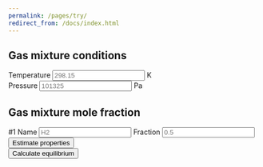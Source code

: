 ```yaml
---
permalink: /pages/try/
redirect_from: /docs/index.html
---
```



<div class="container">
    <h2 class="text-center"><b>Gas mixture conditions</b></h2>
    <div class="form-group">
            <div class="input-group">
                <span class="input-group-addon text-center" id="T-addon">Temperature</span>
                <input type="number" class="form-control text-right" placeholder="298.15" aria-describedby="T-addon" id="T" min="0">
                <span class="input-group-addon text-center" id="T-addon">K</span>
            </div>
    </div>
    <div class="form-group">
        <div class="input-group">
            <span class="input-group-addon text-center" id="P-addon">Pressure</span>
            <input type="number" class="form-control text-right" placeholder="101325" aria-describedby="P-addon" id="P" min="0">
            <span class="input-group-addon text-center">Pa</span>
        </div>
    </div>
</div>

<div class="container">
    <h2 class="text-center"><b>Gas mixture mole fraction</b></h2>
    <div class="row">
        <div class="form-group">
            <div class="input-group">
                    <span class="input-group-addon text-center" id="n1-addon">#1 Name</span> 
                    <input type="text" class="form-control text-right" placeholder="H2" aria-describedby="n1-addon" id="n1">
                    <span class="input-group-addon text-center" id="x1-addon">Fraction</span> 
                    <input type="text" class="form-control text-right" placeholder="0.5" aria-describedby="x1-addon" id="x1" min="0" max="1">
            </div>
        </div>
    </div>
    <!--
    <div class="form-group">
        <div class="input-group">
            <span class="input-group-addon text-center" id="n1-addon">#1</span> 
            <input type="text" class="form-control text-right" placeholder="Name (Ex. H2)" aria-describedby="n1-addon" id="n1">
        </div>
        <div class="input-group">
            <span class="input-group-addon text-center" id="x1-addon">#1</span> 
            <input type="number" class="form-control text-right" placeholder="Mole fraction (Ex. 0.5)" aria-describedby="x1-addon" id="x1" min="0" max="1">
        </div>
    </div>
    <div class="form-group">
        <div class="input-group">
            <span class="input-group-addon text-center" id="s2-addon">#1</span> 
            <span class="input-group-addon text-center" id="n2-addon">Name</span> 
            <input type="text" class="form-control text-right" placeholder="H2" aria-describedby="n2-addon" id="n2">
            <span class="input-group-addon text-center" id="x2-addon">Fraction</span> 
            <input type="number" class="form-control text-right" placeholder="0.5" aria-describedby="x2-addon" id="x2" min="0" max="1">
        </div>
    </div>
    -->
</div>

<!--
<div class="container">
    <h2 class="text-center"><b>Gas mixture conditions</b></h2>
    <div class="row">
        <div class="col-sm-6 text-center">
            <input type="number" class="form-control" placeholder="Temperature in K" id="T">
        </div>
        <div class="col-sm-6 text-center">
            <input type="number" class="form-control" placeholder="Pressure in Pa" id="P">
        </div>
    </div>
</div>
<div class="container">
    <h2 class="text-center"><b>Gas mixture mole fraction</b></h2>
    <div class="row">
        <div class="col-sm-4 text-center">
            <p>Specie #1</p>
        </div>
        <div class="col-sm-4 text-center">
            <input type="text" class="form-control" placeholder="Name" id="n1">
        </div>
        <div class="col-sm-4 text-center">
            <input type="number" class="form-control" placeholder="Mole fraction" id="x1">
        </div>
        <div class="w-100"></div>
        <div class="col-sm-4 text-center">
            <p>Specie #1</p>
        </div>
        <div class="col-sm-4 text-center">
            <input type="text" class="form-control" placeholder="Name" id="n2">
        </div>
        <div class="col-sm-4 text-center">
            <input type="number" class="form-control" placeholder="Mole fraction" id="x2">
        </div>
    </div>
</div>
-->
<!--
<p></p>
<div class="row">
    <div class="col-sm-6 text-center">
        <input type="text" class="form-control" placeholder="Specie name" id="n3">
    </div>
    <div class="col-sm-6 text-center">
        <input type="number" class="form-control" placeholder="Mole fraction" id="x3">
    </div>
</div>
<p></p>
<div class="row">
    <div class="col-sm-6 text-center">
        <input type="text" class="form-control" placeholder="Specie name" id="n4">
    </div>
    <div class="col-sm-6 text-center">
        <input type="number" class="form-control" placeholder="Mole fraction" id="x4">
    </div>
</div>
<p></p>
<div class="row">
    <div class="col-sm-6 text-center">
        <input type="text" class="form-control" placeholder="Specie name" id="n5">
    </div>
    <div class="col-sm-6 text-center">
        <input type="number" class="form-control" placeholder="Mole fraction" id="x5">
    </div>
</div>
<p></p>
<div class="row">
    <div class="col-sm-6 text-center">
        <input type="text" class="form-control" placeholder="Specie name" id="n6">
    </div>
    <div class="col-sm-6 text-center">
        <input type="number" class="form-control" placeholder="Mole fraction" id="x6">
    </div>
</div>
<p></p>
<div class="row">
    <div class="col-sm-6 text-center">
        <input type="text" class="form-control" placeholder="Specie name" id="n7">
    </div>
    <div class="col-sm-6 text-center">
        <input type="number" class="form-control" placeholder="Mole fraction" id="x7">
    </div>
</div>
<p></p>
<div class="row">
    <div class="col-sm-6 text-center">
        <input type="text" class="form-control" placeholder="Specie name" id="n8">
    </div>
    <div class="col-sm-6 text-center">
        <input type="number" class="form-control" placeholder="Mole fraction" id="x8">
    </div>
</div>
<p></p>
<div class="row">
    <div class="col-sm-6 text-center">
        <input type="text" class="form-control" placeholder="Specie name" id="n9">
    </div>
    <div class="col-sm-6 text-center">
        <input type="number" class="form-control" placeholder="Mole fraction" id="x9">
    </div>
</div>
<p></p>
<div class="row">
    <div class="col-sm-6 text-center">
        <input type="text" class="form-control" placeholder="Specie name" id="n10">
    </div>
    <div class="col-sm-6 text-center">
        <input type="number" class="form-control" placeholder="Mole fraction" id="x10">
    </div>
</div>
<p></p>
-->
<div class="row">
    <div class="col-sm-6 text-center">
        <button class="btn btn-primary btn-lg"><i class="fa fa-rocket" aria-hidden="true"></i>    Estimate properties</button>
    </div>
    <div class="col-sm-6 text-center">
        <button class="btn btn-primary btn-lg"><i class="fa fa-spinner" aria-hidden="true"></i>   Calculate equilibrium</button>
    </div>
</div>

